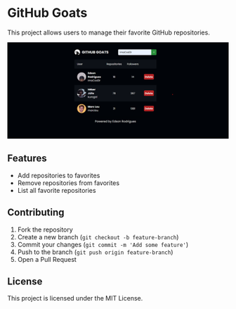 # GitHub Goats

This project allows users to manage their favorite GitHub repositories.

<img src='assets/preview.png'>

## Features

- Add repositories to favorites
- Remove repositories from favorites
- List all favorite repositories

## Contributing

1. Fork the repository
2. Create a new branch (`git checkout -b feature-branch`)
3. Commit your changes (`git commit -m 'Add some feature'`)
4. Push to the branch (`git push origin feature-branch`)
5. Open a Pull Request

## License

This project is licensed under the MIT License.